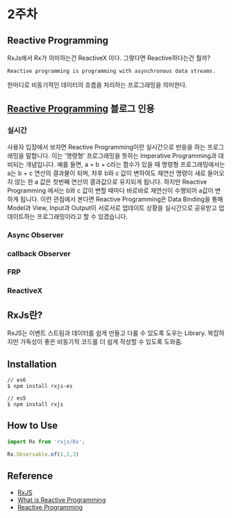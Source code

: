 # 2주차

## Reactive Programming
RxJs에서 Rx가 의미하는건 ReactiveX 이다. 그렇다면 Reactive하다는건 뭘까?
```
Reactive programming is programming with asynchronous data streams.
```
한마디로 비동기적인 데이터의 흐름을 처리하는 프로그래밍을 의미한다.

## [Reactive Programming](http://blog.naver.com/PostView.nhn?blogId=jdub7138&logNo=220983291803&parentCategoryNo=58&categoryNo=&viewDate=&isShowPopularPosts=true&from=search) 블로그 인용
### 실시간
사용자 입장에서 보자면 Reactive Programming이란 실시간으로 반응을 하는 프로그래밍을 말합니다. 
이는 '명령형' 프로그래밍을 뜻하는 Imperative Programming과 대비되는 개념입니다.
예를 들면, a = b + c라는 함수가 있을 때 명령형 프로그래밍에서는 a는 b + c 연산의 결과물이 되며, 차후 b와 c 값이 변하여도 재연산 명령이 새로 들어오지 않는 한 a 값은 첫번째 연산의 결과값으로 유지되게 됩니다. 
하지만 Reactive Programming 에서는 b와 c 값이 변할 때마다 바로바로 재연산이 수행되어 a값이 변하게 됩니다.
이런 관점에서 본다면 Reactive Programming은 Data Binding을 통해 Model과 View, Input과 Output이 서로서로 업데이트 상황을 실시간으로 공유받고 업데이트하는 프로그래밍이라고 할 수 있겠습니다.

### Async Observer

### callback Observer

### FRP

### ReactiveX

## RxJs란?
RxJS는 이벤트 스트림과 데이터를 쉽게 만들고 다룰 수 있도록 도우는 Library.
복잡하지만 가독성이 좋은 비동기적 코드를 더 쉽게 작성할 수 있도록 도와줌.

## Installation
```
// es6
$ npm install rxjs-es 

// es5
$ npm install rxjs
```

## How to Use

```javascript
import Rx from 'rxjs/Rx';

Rx.Observable.of(1,2,3)
```


## Reference
- [RxJS](http://reactivex.io/rxjs/)
- [What is Reactive Programming](https://gist.github.com/staltz/868e7e9bc2a7b8c1f754 )
- [Reactive Programming](http://blog.naver.com/PostView.nhn?blogId=jdub7138&logNo=220983291803&parentCategoryNo=58&categoryNo=&viewDate=&isShowPopularPosts=true&from=search)